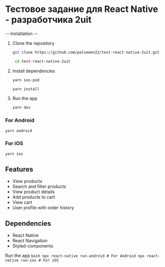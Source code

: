 # Тестовое задание для React Native - разработчика 2uit

-- Installation --

1. Clone the repository
    ```bash
    git clone https://github.com/palveeen22/test-react-native-2uit.git
    ```
   ```bash
    cd test-react-native-2uit
    ```

2. Install dependencies
    ```bash
    yarn ios-pod
    ```
    
    ```bash
    yarn install
    ```
3. Run the app
    ```bash
    yarn dev
    ```
### For Android

```bash
yarn android
```

### For iOS

```bash
yarn ios
```

## Features

- View products
- Search and filter products
- View product details
- Add products to cart
- View cart
- User profile with order history

## Dependencies

- React Native
- React Navigation
- Styled-components

Run the app
    ```bash
    npx react-native run-android # For Android
    npx react-native run-ios # For iOS
    ```
